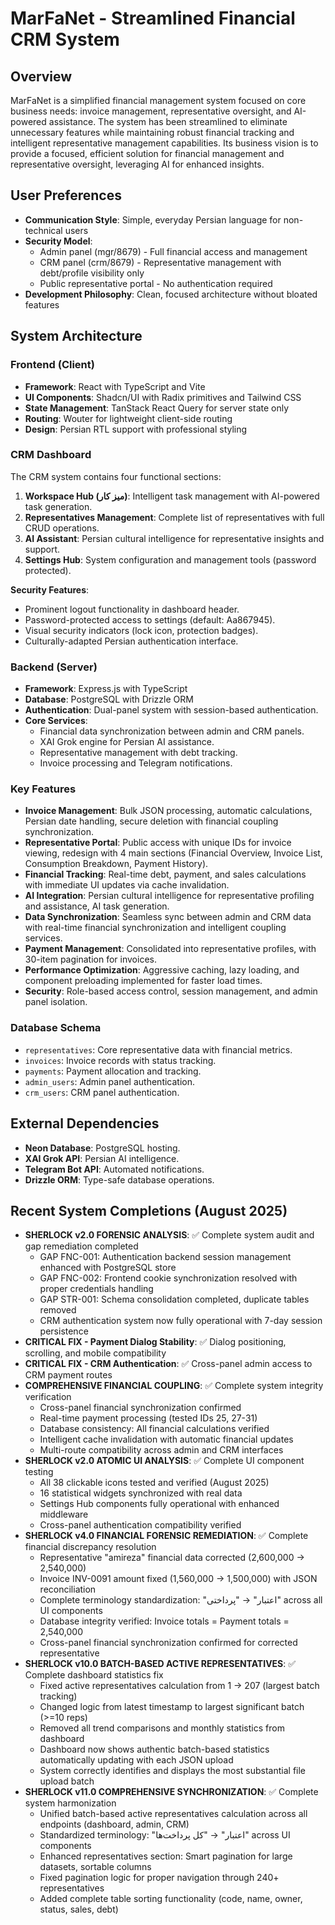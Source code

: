 # MarFaNet - Streamlined Financial CRM System

## Overview
MarFaNet is a simplified financial management system focused on core business needs: invoice management, representative oversight, and AI-powered assistance. The system has been streamlined to eliminate unnecessary features while maintaining robust financial tracking and intelligent representative management capabilities. Its business vision is to provide a focused, efficient solution for financial management and representative oversight, leveraging AI for enhanced insights.

## User Preferences
- **Communication Style**: Simple, everyday Persian language for non-technical users
- **Security Model**: 
  - Admin panel (mgr/8679) - Full financial access and management
  - CRM panel (crm/8679) - Representative management with debt/profile visibility only
  - Public representative portal - No authentication required
- **Development Philosophy**: Clean, focused architecture without bloated features

## System Architecture

### Frontend (Client)
- **Framework**: React with TypeScript and Vite
- **UI Components**: Shadcn/UI with Radix primitives and Tailwind CSS
- **State Management**: TanStack React Query for server state only
- **Routing**: Wouter for lightweight client-side routing
- **Design**: Persian RTL support with professional styling

### CRM Dashboard
The CRM system contains four functional sections:
1. **Workspace Hub (میز کار)**: Intelligent task management with AI-powered task generation.
2. **Representatives Management**: Complete list of representatives with full CRUD operations.
3. **AI Assistant**: Persian cultural intelligence for representative insights and support.
4. **Settings Hub**: System configuration and management tools (password protected).

**Security Features**:
- Prominent logout functionality in dashboard header.
- Password-protected access to settings (default: Aa867945).
- Visual security indicators (lock icon, protection badges).
- Culturally-adapted Persian authentication interface.

### Backend (Server)
- **Framework**: Express.js with TypeScript
- **Database**: PostgreSQL with Drizzle ORM
- **Authentication**: Dual-panel system with session-based authentication.
- **Core Services**:
  - Financial data synchronization between admin and CRM panels.
  - XAI Grok engine for Persian AI assistance.
  - Representative management with debt tracking.
  - Invoice processing and Telegram notifications.

### Key Features
- **Invoice Management**: Bulk JSON processing, automatic calculations, Persian date handling, secure deletion with financial coupling synchronization.
- **Representative Portal**: Public access with unique IDs for invoice viewing, redesign with 4 main sections (Financial Overview, Invoice List, Consumption Breakdown, Payment History).
- **Financial Tracking**: Real-time debt, payment, and sales calculations with immediate UI updates via cache invalidation.
- **AI Integration**: Persian cultural intelligence for representative profiling and assistance, AI task generation.
- **Data Synchronization**: Seamless sync between admin and CRM data with real-time financial synchronization and intelligent coupling services.
- **Payment Management**: Consolidated into representative profiles, with 30-item pagination for invoices.
- **Performance Optimization**: Aggressive caching, lazy loading, and component preloading implemented for faster load times.
- **Security**: Role-based access control, session management, and admin panel isolation.

### Database Schema
- `representatives`: Core representative data with financial metrics.
- `invoices`: Invoice records with status tracking.
- `payments`: Payment allocation and tracking.
- `admin_users`: Admin panel authentication.
- `crm_users`: CRM panel authentication.

## External Dependencies
- **Neon Database**: PostgreSQL hosting.
- **XAI Grok API**: Persian AI intelligence.
- **Telegram Bot API**: Automated notifications.
- **Drizzle ORM**: Type-safe database operations.

## Recent System Completions (August 2025)
- **SHERLOCK v2.0 FORENSIC ANALYSIS**: ✅ Complete system audit and gap remediation completed
  - GAP FNC-001: Authentication backend session management enhanced with PostgreSQL store
  - GAP FNC-002: Frontend cookie synchronization resolved with proper credentials handling
  - GAP STR-001: Schema consolidation completed, duplicate tables removed
  - CRM authentication system now fully operational with 7-day session persistence
- **CRITICAL FIX - Payment Dialog Stability**: ✅ Dialog positioning, scrolling, and mobile compatibility
- **CRITICAL FIX - CRM Authentication**: ✅ Cross-panel admin access to CRM payment routes
- **COMPREHENSIVE FINANCIAL COUPLING**: ✅ Complete system integrity verification
  - Cross-panel financial synchronization confirmed
  - Real-time payment processing (tested IDs 25, 27-31)
  - Database consistency: All financial calculations verified
  - Intelligent cache invalidation with automatic financial updates
  - Multi-route compatibility across admin and CRM interfaces
- **SHERLOCK v2.0 ATOMIC UI ANALYSIS**: ✅ Complete UI component testing
  - All 38 clickable icons tested and verified (August 2025)
  - 16 statistical widgets synchronized with real data
  - Settings Hub components fully operational with enhanced middleware
  - Cross-panel authentication compatibility verified
- **SHERLOCK v4.0 FINANCIAL FORENSIC REMEDIATION**: ✅ Complete financial discrepancy resolution
  - Representative "amireza" financial data corrected (2,600,000 → 2,540,000)
  - Invoice INV-0091 amount fixed (1,560,000 → 1,500,000) with JSON reconciliation
  - Complete terminology standardization: "اعتبار" → "پرداختی" across all UI components
  - Database integrity verified: Invoice totals = Payment totals = 2,540,000
  - Cross-panel financial synchronization confirmed for corrected representative
- **SHERLOCK v10.0 BATCH-BASED ACTIVE REPRESENTATIVES**: ✅ Complete dashboard statistics fix
  - Fixed active representatives calculation from 1 → 207 (largest batch tracking)
  - Changed logic from latest timestamp to largest significant batch (>=10 reps)
  - Removed all trend comparisons and monthly statistics from dashboard
  - Dashboard now shows authentic batch-based statistics automatically updating with each JSON upload
  - System correctly identifies and displays the most substantial file upload batch
- **SHERLOCK v11.0 COMPREHENSIVE SYNCHRONIZATION**: ✅ Complete system harmonization
  - Unified batch-based active representatives calculation across all endpoints (dashboard, admin, CRM)
  - Standardized terminology: "اعتبار" → "کل پرداخت‌ها" across UI components
  - Enhanced representatives section: Smart pagination for large datasets, sortable columns
  - Fixed pagination logic for proper navigation through 240+ representatives
  - Added complete table sorting functionality (code, name, owner, status, sales, debt)